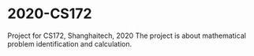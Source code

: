 # 2020-CS172
Project for CS172, Shanghaitech, 2020
The project is about mathematical problem identification and calculation.
